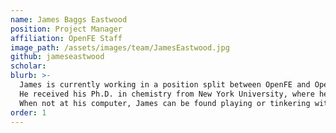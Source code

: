 ```yaml
---
name: James Baggs Eastwood
position: Project Manager
affiliation: OpenFE Staff
image_path: /assets/images/team/JamesEastwood.jpg
github: jameseastwood
scholar:
blurb: >-
  James is currently working in a position split between OpenFE and OpenFF. 
  He received his Ph.D. in chemistry from New York University, where he studied the conformations and dynamics of macrocycles and worked on design algorithms for synthetic foldamers. 
  When not at his computer, James can be found playing or tinkering with electronic musical instruments, biking around Manhattan, or introducing a toddler to the wonders of the world.
order: 1
---
```

